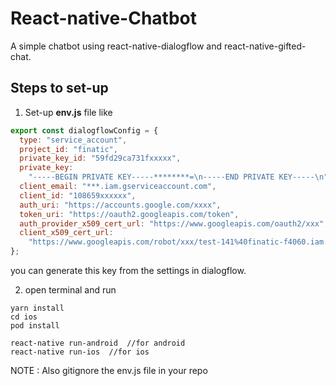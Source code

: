 # React-native-Chatbot

A simple chatbot using react-native-dialogflow and react-native-gifted-chat.

## Steps to set-up

1. Set-up **env.js** file like

```javascript
export const dialogflowConfig = {
  type: "service_account",
  project_id: "finatic",
  private_key_id: "59fd29ca731fxxxxx",
  private_key:
    "-----BEGIN PRIVATE KEY-----********=\n-----END PRIVATE KEY-----\n",
  client_email: "***.iam.gserviceaccount.com",
  client_id: "108659xxxxxx",
  auth_uri: "https://accounts.google.com/xxxx",
  token_uri: "https://oauth2.googleapis.com/token",
  auth_provider_x509_cert_url: "https://www.googleapis.com/oauth2/xxx",
  client_x509_cert_url:
    "https://www.googleapis.com/robot/xxx/test-141%40finatic-f4060.iam.gserviceaccount.com"
};
```

you can generate this key from the settings in dialogflow.

2. open terminal and run

```shell
yarn install
cd ios
pod install

react-native run-android  //for android
react-native run-ios  //for ios
```

NOTE : Also gitignore the env.js file in your repo
